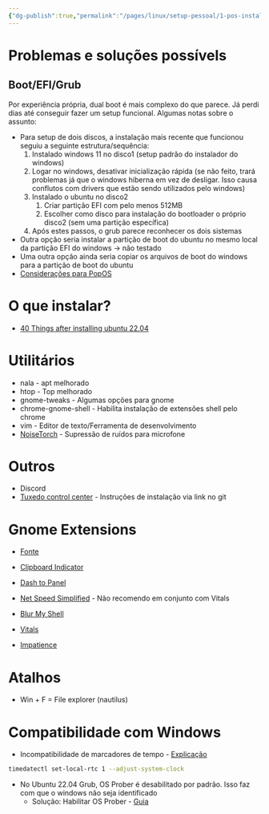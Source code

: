 ```yaml
---
{"dg-publish":true,"permalink":"/pages/linux/setup-pessoal/1-pos-instalacao-em-dual-boot-windows/"}
---
```



# Problemas e soluções possívels

## Boot/EFI/Grub

Por experiência própria, dual boot é mais complexo do que parece. Já perdi dias até conseguir fazer um setup funcional. Algumas notas sobre o assunto:
- Para setup de dois discos, a instalação mais recente que funcionou seguiu a seguinte estrutura/sequência:
	1. Instalado windows 11 no disco1 (setup padrão do instalador do windows)
	2. Logar no windows, desativar inicialização rápida (se não feito, trará problemas já que o windows hiberna em vez de desligar. Isso causa conflutos com drivers que estão sendo utilizados pelo windows)
	3. Instalado o ubuntu no disco2
		1. Criar partição EFI com pelo menos 512MB
		2. Escolher como disco para instalação do bootloader o próprio disco2 (sem uma partição específica)
	4. Após estes passos, o grub parece reconhecer os dois sistemas
- Outra opção seria instalar a partição de boot do ubuntu no mesmo local da partição EFI do windows -> não testado
- Uma outra opção ainda seria copiar os arquivos de boot do windows para a partição de boot do ubuntu
- [Considerações para PopOS](https://github.com/spxak1/weywot/blob/main/Pop_OS_Dual_Boot.md)

# O que instalar?
- [40 Things after installing ubuntu 22.04](https://linuxhint.com/40_things_after_installing_ubuntu/)

# Utilitários
- nala - apt melhorado
- htop - Top melhorado
- gnome-tweaks - Algumas opções para gnome
- chrome-gnome-shell - Habilita instalação de extensões shell pelo chrome
- vim - Editor de texto/Ferramenta de desenvolvimento
- [NoiseTorch](https://github.com/noisetorch/NoiseTorch) - Supressão de ruídos para microfone

# Outros
- Discord
- [Tuxedo control center](https://github.com/tuxedocomputers/tuxedo-control-center) - Instruções de instalação via link no git

# Gnome Extensions
- [Fonte](https://www.omgubuntu.co.uk/best-gnome-shell-extensions)

- [Clipboard Indicator](https://extensions.gnome.org/extension/779/clipboard-indicator/)
- [Dash to Panel](https://extensions.gnome.org/extension/1160/dash-to-panel/)
- [Net Speed Simplified](https://extensions.gnome.org/extension/3724/net-speed-simplified/) - Não recomendo em conjunto com Vitals
- [Blur My Shell](https://extensions.gnome.org/extension/3193/blur-my-shell/)
- [Vitals](https://extensions.gnome.org/extension/1460/vitals/)
- [Impatience](https://extensions.gnome.org/extension/277/impatience/)

# Atalhos
- Win + F = File explorer (nautilus)

# Compatibilidade com Windows
- Incompatibilidade de marcadores de tempo - [Explicação](https://www.howtogeek.com/323390/how-to-fix-windows-and-linux-showing-different-times-when-dual-booting/)

```sh
timedatectl set-local-rtc 1 --adjust-system-clock
```

- No Ubuntu 22.04 Grub, OS Prober é desabilitado por padrão. Isso faz com que o windows não seja identificado
	- Solução: Habilitar OS Prober - [Guia](https://www.omgubuntu.co.uk/2021/12/grub-doesnt-detect-windows-linux-distros-fix)
